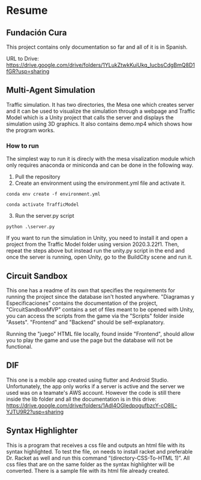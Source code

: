 # Resume
## Fundación Cura
This project contains only documentation so far and all of it is in Spanish.

URL to Drive: https://drive.google.com/drive/folders/1YLukZtwkKuiUkq_IucbsCdgBmQ8D1fGR?usp=sharing

## Multi-Agent Simulation
Traffic simulation. It has two directories, the Mesa one which creates server and it can be used to visualize the simulation through a webpage and Traffic Model which is a Unity project that calls the server and displays the simulation using 3D graphics. It also contains demo.mp4 which shows how the program works.

### How to run
The simplest way to run it is direcly with the mesa visalization module which only requires anaconda or miniconda and can be done in the following way.

1. Pull the repository
2. Create an environment using the environment.yml file and activate it.

`conda env create -f environment.yml`

`conda activate TrafficModel`

3. Run the server.py script

`python .\server.py`
    
If you want to run the simulation in Unity, you need to install it and open a project from the Traffic Model folder using version 2020.3.22f1. Then, repeat the steps above but instead run the unity.py script in the end and once the server is running, open Unity, go to the BuildCity scene and run it.

## Circuit Sandbox
This one has a readme of its own that specifies the requirements for running the project since the database isn't hosted anywhere. "Diagramas y Especificaciones" contains the documentation of the project, "CircuitSandboxMVP" contains a set of files meant to be opened with Unity, you can access the scripts from the game via the "Scripts" folder inside "Assets". "Frontend" and "Backend" should be self-explanatory.

Running the "juego" HTML file locally, found inside "Frontend", should allow you to play the game and use the page but the database will not be functional.

## DIF
This one is a mobile app created using flutter and Android Studio. Unfortunately, the app only works if a server is active and the server we used was on a teamate's AWS account. However the code is still there inside the lib folder and all the documentation is in this drive: https://drive.google.com/drive/folders/1Adl4OGIedpogufbzcY-cO8lL-YJTU9R2?usp=sharing

## Syntax Highlighter
This is a program that receives a css file and outputs an html file with its syntax highlighted. To test the file, on needs to install racket and preferable Dr. Racket as well and run this command “(directory-CSS-To-HTML 1)”. All css files that are on the same folder as the syntax highlighter will be converted. There is a sample file with its html file already created.
